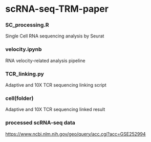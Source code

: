 # scRNA-seq-TRM-paper

### SC_processing.R
Single Cell RNA sequencing analysis by Seurat

### velocity.ipynb
RNA velocity-related analysis pipeline

### TCR_linking.py
Adaptive and 10X TCR sequencing linking script

### cell(folder)
Adaptive and 10X TCR sequencing linked result

### processed scRNA-seq data
https://www.ncbi.nlm.nih.gov/geo/query/acc.cgi?acc=GSE252994
